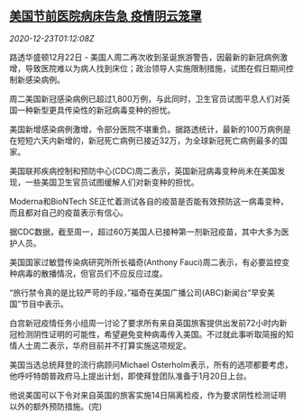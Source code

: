 <!--1608686596000-->
[美国节前医院病床告急 疫情阴云笼罩](https://cn.reuters.com/article/us-covid-new-cases-1223-idCNKBS28X03Z)
------

<div><i>2020-12-23T01:12:08Z</i></div><p>路透华盛顿12月22日 - 美国人周二再次收到圣诞旅游警告，因最新的新冠病例激增，导致医院难以为病人找到床位；政治领导人实施限制措施，试图在假日期间控制新感染病例。</p><p>周二美国新冠感染病例已超过1,800万例，与此同时，卫生官员试图平息人们对英国一种新型更具传染性的新冠病毒变种的担忧。</p><p>美国新增感染病例激增，令部分医院不堪重负。据路透统计，最新的100万病例是在短短六天内新增的，新冠死亡病例已接近32万，为全球新冠死亡病例最多的国家。</p><p>美国联邦疾病控制和预防中心(CDC)周二表示，英国新冠病毒变种尚未在美国发现，一些美国卫生官员试图缓解人们对新变种的担忧。</p><p>Moderna和BioNTech SE正忙着测试各自的疫苗是否能有效预防这一病毒变种，而且都对自己的疫苗表示有信心。</p><p>据CDC数据，截至周一，超过60万美国人已接种第一剂新冠疫苗，其中大多为医护人员。</p><p>美国国家过敏暨传染病研究所所长福奇(Anthony Fauci)周二表示，有必要监控变种病毒的散播情况，但官员们不应反应过度。</p><p>“旅行禁令真的是比较严苛的手段，”福奇在美国广播公司(ABC)新闻台“早安美国”节目中表示。</p><p>白宫新冠疫情任务小组周一讨论了要求所有来自英国旅客提供出发前72小时内新冠检测阴性证明的可能性，希望避免变种病毒传入美国。不过就此事听取简报的知情人士周二表示，华府目前并不打算实施这项规定。</p><p>美国当选总统拜登的流行病顾问Michael Osterholm表示，所有的选项都要考虑，他呼吁特朗普政府马上提出计划，即使拜登团队准备于1月20日上台。</p><p>他说美国可以下令对来自英国的旅客实施14日隔离检疫，作为要求阴性检测证明以外的额外预防措施。(完)</p>
